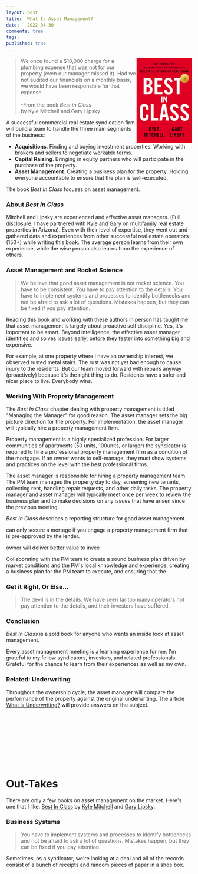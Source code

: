 ```yaml
---
layout: post
title:  What Is Asset Management?
date:   2022-04-30
comments: true
tags: 
published: true
---
```

  
<img src="/images/best_in_class.jpg" align="right" width="150" padding="20" alt="Best In Class" title="Best In Class" />

<blockquote>
We once found a $10,000 charge for a plumbing expense that was not for our property (even our manager missed it). Had we not audited our financials on a monthly basis, we would have been responsible for that expense.
<br/><br/>
-From the book <i>Best in Class</i><br/>
by Kyle Mitchell and Gary Lipsky
</blockquote>

A successful commercial real estate syndication firm will build a team to handle the three main segments of the business:

* **Acquisitions**. Finding and buying investment properties. Working with brokers and sellers to negotiate workable terms.
* **Capital Raising**. Bringing in equity partners who will participate in the purchase of the property. 
* **Asset Management**. Creating a business plan for the property. Holding everyone accountable to ensure that the plan is well-executed.

The book _Best In Class_ focuses on asset management. 

<!--more-->

### About _Best In Class_

Mitchell and Lipsky are experienced and effective asset managers. (Full disclosure: I have partnered with Kyle and Gary on multifamily real estate properties in Arizona). Even with their level of expertise, they went out and gathered data and experiences from other successful real estate operators (150+) while writing this book. The average person learns from their own experience, while the wise person also learns from the experience of others.

### Asset Management and Rocket Science

<blockquote>
We believe that good asset management is not rocket science. You have to be consistent. You have to pay attention to the details. You have to implement systems and processes to identify bottlenecks and not be afraid to ask a lot of questions. Mistakes happen, but they can be fixed if you pay attention.
</blockquote>

Reading this book and working with these authors in person has taught me that asset management is largely about proactive self discipline. Yes, it's important to be smart. Beyond intelligence, the effective asset manager identifies and solves issues early, before they fester into something big and expensive.

For example, at one property where I have an ownership interest, we observed rusted metal stairs. The rust was not yet bad enough to cause injury to the residents. But our team moved forward with repairs anyway (proactively) because it's the right thing to do. Residents have a safer and nicer place to live. Everybody wins.

### Working With Property Management

The _Best In Class_ chapter dealing with property management is titled "Managing the Manager" for good reason. The asset manager sets the big picture direction for the property. For implementation, the asset manager will typically hire a property management firm.

Property management is a highly specialized profession. For larger communities of apartments (50 units, 100units, or larger) the syndicator is required to hire a professional property management firm as a condition of the mortgage. If an owner wants to self-manage, they must show systems and practices on the level with the best professional firms.

The asset manager is responsible for hiring a property management team. The PM team manages the property day to day, screening new tenants, collecting rent, handling repair requests, and other daily tasks. The property manager and asset manager will typically meet once per week to review the business plan and to make decisions on any issues that have arisen since the previous meeting.

_Best In Class_ describes a reporting structure for good asset management.




can only secure a mortage if you engage a property management firm that is pre-approved by the lender.

 owner will deliver better value to invee





Collaborating with the PM team to create a sound business plan driven by market conditions and the PM's local knnowledge and experience.  creating a business plan for the PM team to execute, and ensuring that the 




### Get it Right, Or Else...

<blockquote>
The devil is in the details: We have seen far too many operators not pay attention to the details, and their investors  have suffered.
</blockquote>



### Conclusion

_Best In Class_ is a sold book for anyone who wants an inside look at asset management. 

Every asset management meeting is a learning experience for me. I'm grateful to my fellow syndicators, investors, and related professionals. Grateful for the chance to learn from their experiences as well as my own.


### Related: Underwriting

Throughout the ownership cycle, the asset manager will compare the performance of the property against the original underwriting. The article [What is Underwriting?](/blog/2022/01/31/what-is-underwriting/) will provide answers on the subject.



<br/>&nbsp;
<br/>&nbsp;
<br/>&nbsp;
<br/>&nbsp;
<br/>&nbsp;
<br/>&nbsp;
<br/>&nbsp;
# Out-Takes

There are only a few books on asset management on the market. Here's one that I like: <a href="https://www.amazon.com/Best-Class-Multifamily-Mistakes-through-ebook/dp/B096YS1HYX/ref=tmm_kin_swatch_0?_encoding=UTF8&qid=1651193114&sr=8-1">Best In Class</a> by <a href="">Kyle Mitchell</a> and <a href="">Gary Lipsky</a>.


### Business Systems

<blockquote>
You have to implement systems and processes to identify bottlenecks and not be afraid to ask a lot of questions. Mistakes happen, but they can be fixed if you pay attention.
</blockquote>

Sometimes, as a syndicator, we're looking at a deal and all of the records consist of a bunch of receipts and random pieces of paper in a shoe box.